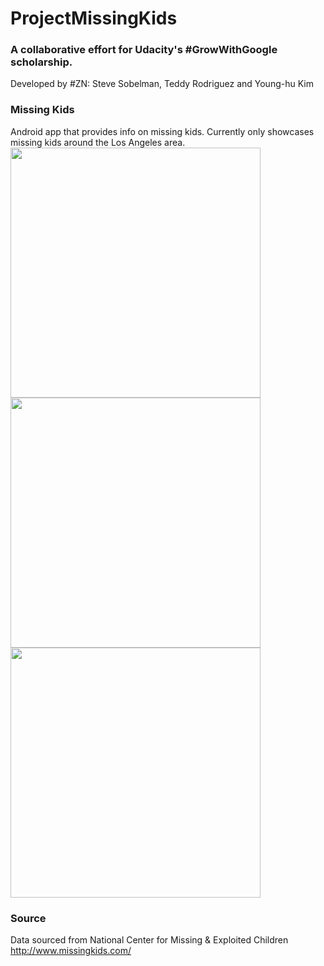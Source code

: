 # ProjectMissingKids
### A collaborative effort for Udacity's #GrowWithGoogle scholarship.
Developed by #ZN: Steve Sobelman, Teddy Rodriguez and Young-hu Kim

### Missing Kids
Android app that provides info on missing kids. Currently only showcases missing kids around the Los Angeles area.
<br /><img src="https://raw.github.com/TROD-123/ProjectMissingKids/master/images/missingKidRecyclerView.png" height="400">          <img src="https://raw.github.com/TROD-123/ProjectMissingKids/master/images/missingKidDetailView1.png" height="400">          <img src="https://raw.github.com/TROD-123/ProjectMissingKids/master/images/missingKidDetailView2.png" height="400">

### Source
Data sourced from National Center for Missing & Exploited Children
http://www.missingkids.com/
